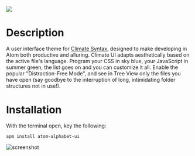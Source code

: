 ![](https://raw.githubusercontent.com/jmcalaway/atom-alphabet-ui/master/climate-ui-header.png)
---
# Description
A user interface theme for [Climate Syntax](https://github.com/jmcalaway/atom-alphabet-syntax), designed to make developing in Atom both productive and alluring. Climate UI adapts aesthetically based on the active file's language. Program your CSS in sky blue, your JavaScript in summer green, the list goes on and you can customize it all. Enable the popular "Distraction-Free Mode", and see in Tree View only the files you have open (say goodbye to the interruption of long, intimidating folder structures not in use!).

# Installation
With the terminal open, key the following:

```shell
apm install atom-alphabet-ui
```

![screenshot](screenshot-here.png)